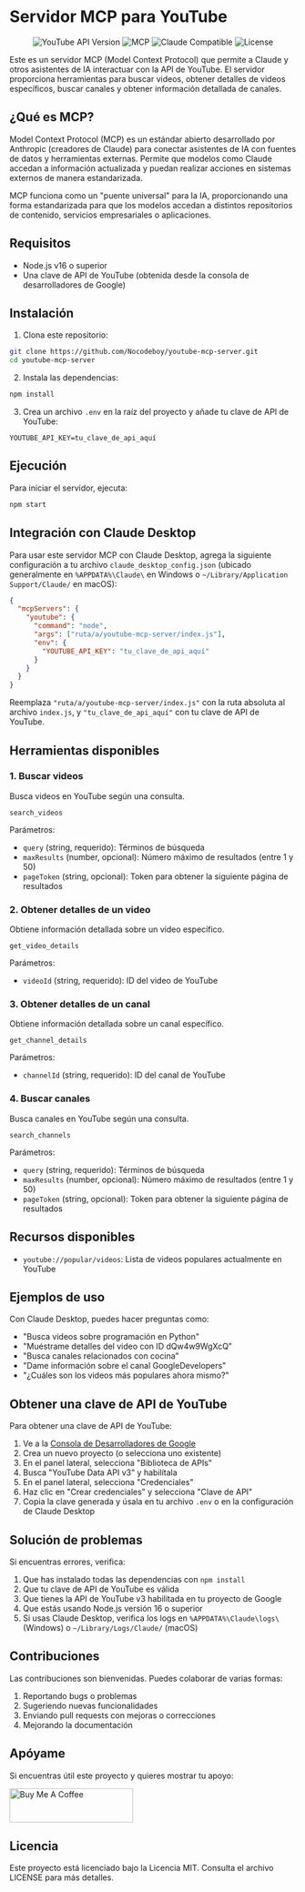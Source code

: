 # Servidor MCP para YouTube

<div align="center">
  <img src="https://img.shields.io/badge/YouTube_API-v3-red" alt="YouTube API Version">
  <img src="https://img.shields.io/badge/MCP-Model_Context_Protocol-green" alt="MCP">
  <img src="https://img.shields.io/badge/Claude-compatible-blue" alt="Claude Compatible">
  <img src="https://img.shields.io/badge/license-MIT-orange" alt="License">
</div>

Este es un servidor MCP (Model Context Protocol) que permite a Claude y otros asistentes de IA interactuar con la API de YouTube. El servidor proporciona herramientas para buscar videos, obtener detalles de videos específicos, buscar canales y obtener información detallada de canales.

## ¿Qué es MCP?

Model Context Protocol (MCP) es un estándar abierto desarrollado por Anthropic (creadores de Claude) para conectar asistentes de IA con fuentes de datos y herramientas externas. Permite que modelos como Claude accedan a información actualizada y puedan realizar acciones en sistemas externos de manera estandarizada.

MCP funciona como un "puente universal" para la IA, proporcionando una forma estandarizada para que los modelos accedan a distintos repositorios de contenido, servicios empresariales o aplicaciones.

## Requisitos

- Node.js v16 o superior
- Una clave de API de YouTube (obtenida desde la consola de desarrolladores de Google)

## Instalación

1. Clona este repositorio:
```bash
git clone https://github.com/Nocodeboy/youtube-mcp-server.git
cd youtube-mcp-server
```

2. Instala las dependencias:
```bash
npm install
```

3. Crea un archivo `.env` en la raíz del proyecto y añade tu clave de API de YouTube:
```
YOUTUBE_API_KEY=tu_clave_de_api_aquí
```

## Ejecución

Para iniciar el servidor, ejecuta:

```bash
npm start
```

## Integración con Claude Desktop

Para usar este servidor MCP con Claude Desktop, agrega la siguiente configuración a tu archivo `claude_desktop_config.json` (ubicado generalmente en `%APPDATA%\Claude\` en Windows o `~/Library/Application Support/Claude/` en macOS):

```json
{
  "mcpServers": {
    "youtube": {
      "command": "node",
      "args": ["ruta/a/youtube-mcp-server/index.js"],
      "env": {
        "YOUTUBE_API_KEY": "tu_clave_de_api_aquí"
      }
    }
  }
}
```

Reemplaza `"ruta/a/youtube-mcp-server/index.js"` con la ruta absoluta al archivo `index.js`, y `"tu_clave_de_api_aquí"` con tu clave de API de YouTube.

## Herramientas disponibles

### 1. Buscar videos

Busca videos en YouTube según una consulta.

```
search_videos
```

Parámetros:
- `query` (string, requerido): Términos de búsqueda
- `maxResults` (number, opcional): Número máximo de resultados (entre 1 y 50)
- `pageToken` (string, opcional): Token para obtener la siguiente página de resultados

### 2. Obtener detalles de un video

Obtiene información detallada sobre un video específico.

```
get_video_details
```

Parámetros:
- `videoId` (string, requerido): ID del video de YouTube

### 3. Obtener detalles de un canal

Obtiene información detallada sobre un canal específico.

```
get_channel_details
```

Parámetros:
- `channelId` (string, requerido): ID del canal de YouTube

### 4. Buscar canales

Busca canales en YouTube según una consulta.

```
search_channels
```

Parámetros:
- `query` (string, requerido): Términos de búsqueda
- `maxResults` (number, opcional): Número máximo de resultados (entre 1 y 50)
- `pageToken` (string, opcional): Token para obtener la siguiente página de resultados

## Recursos disponibles

- `youtube://popular/videos`: Lista de videos populares actualmente en YouTube

## Ejemplos de uso

Con Claude Desktop, puedes hacer preguntas como:

- "Busca videos sobre programación en Python"
- "Muéstrame detalles del video con ID dQw4w9WgXcQ"
- "Busca canales relacionados con cocina"
- "Dame información sobre el canal GoogleDevelopers"
- "¿Cuáles son los videos más populares ahora mismo?"

## Obtener una clave de API de YouTube

Para obtener una clave de API de YouTube:

1. Ve a la [Consola de Desarrolladores de Google](https://console.developers.google.com/)
2. Crea un nuevo proyecto (o selecciona uno existente)
3. En el panel lateral, selecciona "Biblioteca de APIs"
4. Busca "YouTube Data API v3" y habilítala
5. En el panel lateral, selecciona "Credenciales"
6. Haz clic en "Crear credenciales" y selecciona "Clave de API"
7. Copia la clave generada y úsala en tu archivo `.env` o en la configuración de Claude Desktop

## Solución de problemas

Si encuentras errores, verifica:

1. Que has instalado todas las dependencias con `npm install`
2. Que tu clave de API de YouTube es válida
3. Que tienes la API de YouTube v3 habilitada en tu proyecto de Google
4. Que estás usando Node.js versión 16 o superior
5. Si usas Claude Desktop, verifica los logs en `%APPDATA%\Claude\logs\` (Windows) o `~/Library/Logs/Claude/` (macOS)

## Contribuciones

Las contribuciones son bienvenidas. Puedes colaborar de varias formas:

1. Reportando bugs o problemas
2. Sugeriendo nuevas funcionalidades
3. Enviando pull requests con mejoras o correcciones
4. Mejorando la documentación

## Apóyame

Si encuentras útil este proyecto y quieres mostrar tu apoyo:

<a href="https://www.buymeacoffee.com/germanhuertas" target="_blank"><img src="https://cdn.buymeacoffee.com/buttons/v2/default-yellow.png" alt="Buy Me A Coffee" style="height: 60px !important;width: 217px !important;" ></a>

## Licencia

Este proyecto está licenciado bajo la Licencia MIT. Consulta el archivo LICENSE para más detalles.